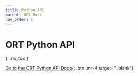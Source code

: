 ```yaml
---
title: Python API
parent: API Docs
nav_order: 1
---
```


# ORT Python API
{: .no_toc }


 <span class="fs-5"> [Go to the ORT Python API Docs](./python/api_summary.html){: .btn  .mr-4 target="_blank"} </span> 